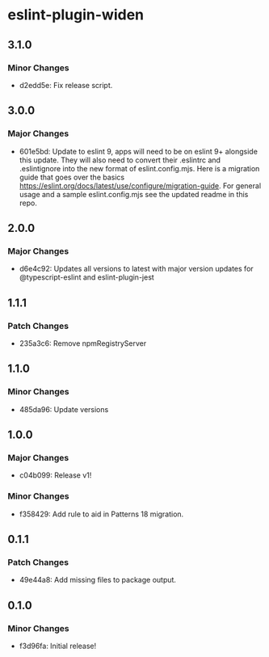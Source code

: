 # eslint-plugin-widen

## 3.1.0

### Minor Changes

- d2edd5e: Fix release script.

## 3.0.0

### Major Changes

- 601e5bd: Update to eslint 9, apps will need to be on eslint 9+ alongside this
  update. They will also need to convert their .eslintrc and .eslintignore into
  the new format of eslint.config.mjs. Here is a migration guide that goes over
  the basics https://eslint.org/docs/latest/use/configure/migration-guide. For
  general usage and a sample eslint.config.mjs see the updated readme in this
  repo.

## 2.0.0

### Major Changes

- d6e4c92: Updates all versions to latest with major version updates for
  @typescript-eslint and eslint-plugin-jest

## 1.1.1

### Patch Changes

- 235a3c6: Remove npmRegistryServer

## 1.1.0

### Minor Changes

- 485da96: Update versions

## 1.0.0

### Major Changes

- c04b099: Release v1!

### Minor Changes

- f358429: Add rule to aid in Patterns 18 migration.

## 0.1.1

### Patch Changes

- 49e44a8: Add missing files to package output.

## 0.1.0

### Minor Changes

- f3d96fa: Initial release!

